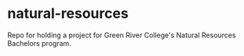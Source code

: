 # natural-resources
Repo for holding a project for Green River College's Natural Resources Bachelors program.
